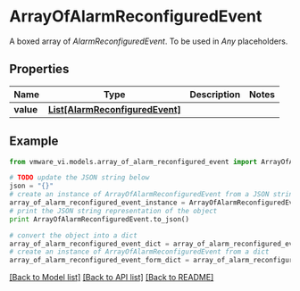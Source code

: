 # ArrayOfAlarmReconfiguredEvent

A boxed array of *AlarmReconfiguredEvent*. To be used in *Any* placeholders. 

## Properties
Name | Type | Description | Notes
------------ | ------------- | ------------- | -------------
**value** | [**List[AlarmReconfiguredEvent]**](AlarmReconfiguredEvent.md) |  | 

## Example

```python
from vmware_vi.models.array_of_alarm_reconfigured_event import ArrayOfAlarmReconfiguredEvent

# TODO update the JSON string below
json = "{}"
# create an instance of ArrayOfAlarmReconfiguredEvent from a JSON string
array_of_alarm_reconfigured_event_instance = ArrayOfAlarmReconfiguredEvent.from_json(json)
# print the JSON string representation of the object
print ArrayOfAlarmReconfiguredEvent.to_json()

# convert the object into a dict
array_of_alarm_reconfigured_event_dict = array_of_alarm_reconfigured_event_instance.to_dict()
# create an instance of ArrayOfAlarmReconfiguredEvent from a dict
array_of_alarm_reconfigured_event_form_dict = array_of_alarm_reconfigured_event.from_dict(array_of_alarm_reconfigured_event_dict)
```
[[Back to Model list]](../README.md#documentation-for-models) [[Back to API list]](../README.md#documentation-for-api-endpoints) [[Back to README]](../README.md)


